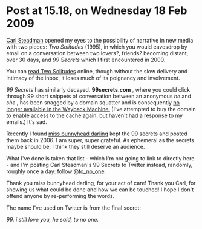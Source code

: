 # Post at 15.18, on Wednesday 18 Feb 2009

[Carl Steadman](http://www.suck.com/fish/contributors/steadman/ "I spent a
happy morning browsing suck.com the other day.") opened my eyes to the
possibility of narrative in new media with two pieces: _Two Solitudes_ (1995),
in which you would eavesdrop by email on a conversation between two lovers?,
friends? becoming distant, over 30 days, and _99 Secrets_ which I first
encountered in 2000.

You can [read Two
Solitudes](http://www.intertext.com/magazine/v5n1/solitudes.html "In
InterText.") online, though without the slow delivery and intimacy of the
inbox, it loses much of its poignancy and involvement.

_99 Secrets_ has similarly decayed. **99secrets.com** , where you could click
through 99 short snippets of conversation between an anonymous _he_ and _she_
, has been snagged by a domain squatter and is consequently [no longer
available in the Wayback
Machine.](http://web.archive.org/web/*/http://99secrets.com "We're sorry,
access to http://99secrets.com/ has been blocked by the site owner via
robots.txt.") (I've attempted to buy the domain to enable access to the cache
again, but haven't had a response to my emails.) It's sad.

Recently I found [miss bunnyhead darling](http://galadarling.livejournal.com/ "Just by Googling.") kept the 99 secrets and posted them back in 2006. I am
super, super grateful. As ephemeral as the secrets maybe should be, I think
they still deserve an audience.

What I've done is taken that list - which I'm not going to link to directly
here - and I'm posting Carl Steadman's 99 Secrets to Twitter instead,
randomly, roughly once a day: follow [@to_no_one](http://twitter.com/to_no_one "Carl Steadman's 99 Secrets.").

Thank you miss bunnyhead darling, for your act of care! Thank you Carl, for
showing us what could be done and how we can be touched! I hope I don't offend
anyone by re-performing the words.

The name I've used on Twitter is from the final secret:

_99\. i still love you, he said, to no one._
